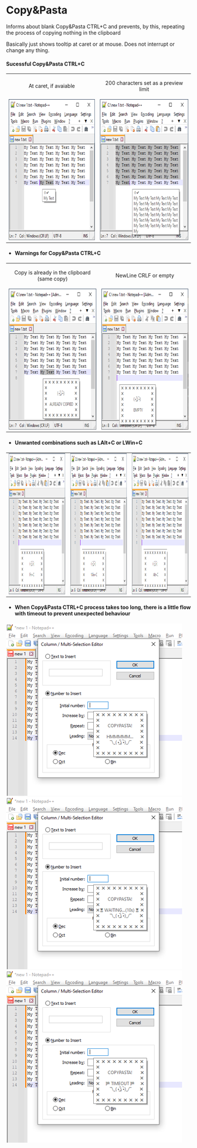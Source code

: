 # Copy&Pasta
Informs about blank Copy&Pasta CTRL+C and prevents, by this, repeating the process of copying nothing in the clipboard

Basically just shows tooltip at caret or at mouse. Does not interrupt or change any thing.

#### Sucessful Copy&Pasta CTRL+C
<table style="border: 0 !important;">
  <tr style="border: 0 !important;">
   <td style="border: 0 !important;"><p align="center">At caret, if avaiable</p></td>
   <td style="border: 0 !important;"><p align="center">200 characters set as a preview limit</p></td>
  </tr>
  <tr style="border: 0 !important;">
   <td style="border: 0 !important;"><img loading="lazy" src="./_resources/images/1.png" alt="1 png" width=349 height=384 /></td>
   <td style="border: 0 !important;"><img loading="lazy" src="./_resources/images/2.png" alt="3 png" width=349 height=384 /></td>
  </tr>
 </table>
 
- #### Warnings for Copy&Pasta CTRL+C
<table style="border: 0 !important;">
  <tr style="border: 0 !important;">
   <td style="border: 0 !important;"><p align="center">Copy is already in the clipboard (same copy)</p></td>
   <td style="border: 0 !important;"><p align="center">NewLine CRLF or empty</p></td>
  </tr>
  <tr style="border: 0 !important;">
   <td style="border: 0 !important;"><img loading="lazy" src="./_resources/images/3.png" alt="4 png" width=349 height=384 /></td>
   <td style="border: 0 !important;"><img loading="lazy" src="./_resources/images/4.png" alt="8 png" width=349 height=384 /></td>
  </tr>
 </table>
 

- #### Unwanted combinations such as LAlt+C or LWin+C
<table style="border: 0 !important;">
  <tr style="border: 0 !important;">
   <td style="border: 0 !important;"><img loading="lazy" src="./_resources/images/5.png" alt="5 png" width=349 height=384  /></td>
   <td style="border: 0 !important;"><img loading="lazy" src="./_resources/images/6.png" alt="6 png" width=349 height=384  /></td>
   <td style="border: 0 !important;"><img loading="lazy" src="./_resources/images/7.png" alt="7 png" width=349 height=384  /></td>
  </tr>
 </table>
 
- #### When Copy&Pasta CTRL+C process takes too long, there is a little flow with timeout to prevent unexpected behaviour
<img loading="lazy" src="./_resources/images/8.png" alt="9 png" />
<img loading="lazy" src="./_resources/images/9.png" alt="10 png" />
<img loading="lazy" src="./_resources/images/10.png" alt="11 png" />
